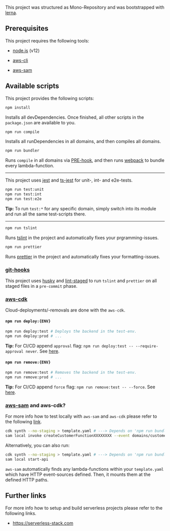 This project was structured as Mono-Repository and was bootstrapped with [lerna](https://github.com/lerna/lerna).

## Prerequisites

This project requires the following tools:

- [node.js](https://nodejs.org/en/download) (v12)

- [aws-cli](https://docs.aws.amazon.com/cli/index.html)
- [aws-sam](https://docs.aws.amazon.com/serverless-application-model/index.html)

## Available scripts

This project provides the following scripts:

```bash
npm install
```

Installs all devDependencies. Once finished, all other scripts in the `package.json` are available to you.

```bash
npm run compile
```
Installs all runDependencies in all domains, and then compiles all domains.

```bash
npm run bundler
```

Runs `compile` in all domains via [PRE-hook](https://docs.npmjs.com/misc/scripts), and then runs [webpack](https://www.npmjs.com/package/webpack) to bundle every lambda-function.

---

This project uses [jest](https://www.npmjs.com/package/jest) and [ts-jest](https://www.npmjs.com/package/ts-jest) for unit-, int- and e2e-tests.

```bash
npm run test:unit
npm run test:int
npm run test:e2e
```

**Tip:**
To run `test:*` for any specific domain, simply switch into its module and run all the same test-scripts there.

---

```bash
npm run tslint
```

Runs [tslint](https://www.npmjs.com/package/tslint)     in the project and automatically fixes your prgramming-issues.

```bash
npm run prettier
```

Runs [prettier](https://www.npmjs.com/package/prettier) in the project and automatically fixes your formatting-issues.

### [git-hooks](https://git-scm.com/book/en/v2/Customizing-Git-Git-Hooks)

This project uses [husky](https://www.npmjs.com/package/husky) and [lint-staged](https://www.npmjs.com/package/lint-staged) to run `tslint` and `prettier` on all staged files in a `pre-commit` phase.

### [aws-cdk](https://aws.amazon.com/cdk)

Cloud-deployments/-removals are done with the `aws-cdk`.

#### `npm run deploy:{ENV}`

```bash
npm run deploy:test # Deploys the backend in the test-env.
npm run deploy:prod # ...
```

**Tip:**
For CI/CD append `approval` flag: `npm run deploy:test -- --require-approval never`. See [here](https://docs.aws.amazon.com/cdk/latest/guide/tools.html).

#### `npm run remove:{ENV}`

```bash
npm run remove:test # Removes the backend in the test-env.
npm run remove:prod # ...
```

**Tip:**
For CI/CD append `force` flag: `npm run remove:test -- --force`. See [here](https://docs.aws.amazon.com/cdk/latest/guide/tools.html).

### [aws-sam](https://aws.amazon.com/serverless/sam) and aws-cdk?

For more info how to test locally with `aws-sam` and `aws-cdk` please refer to the following [link](https://docs.aws.amazon.com/cdk/latest/guide/tools.html#sam).

```bash
cdk synth --no-staging > template.yaml # ---> Depends on 'npm run bundle'
sam local invoke createCustomerFunctionXXXXXXXX --event domains/customer/events/create-event.json
```

Alternatively, you can also run:

```bash
cdk synth --no-staging > template.yaml # ---> Depends on 'npm run bundle'
sam local start-api
```

`aws-sam` automatically finds any lambda-functions within your `template.yaml` which have HTTP event-sources defined. Then, it mounts them at the defined HTTP paths.

## Further links

For more info how to setup and build serverless projects please refer to the following links.

- https://serverless-stack.com
